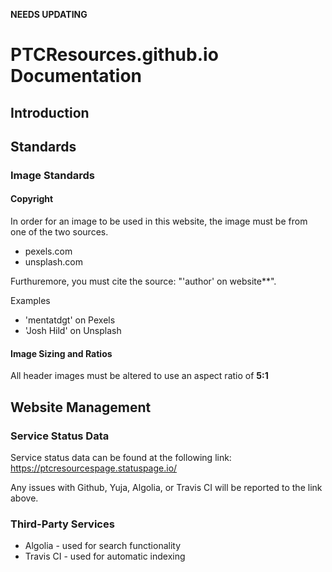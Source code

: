 **NEEDS UPDATING**

# PTCResources.github.io Documentation

## Introduction

## Standards
### Image Standards
#### Copyright
In order for an image to be used in this website, the image must be from one of the two sources.
* pexels.com
* unsplash.com

Furthuremore, you must cite the source: "'author' on website**".

Examples
* 'mentatdgt' on Pexels
* 'Josh Hild' on Unsplash

#### Image Sizing and Ratios
All header images must be altered to use an aspect ratio of **5:1**

## Website Management
### Service Status Data
Service status data can be found at the following link: https://ptcresourcespage.statuspage.io/

Any issues with Github, Yuja, Algolia, or Travis CI will be reported to the link above.

### Third-Party Services
* Algolia - used for search functionality
* Travis CI - used for automatic indexing
